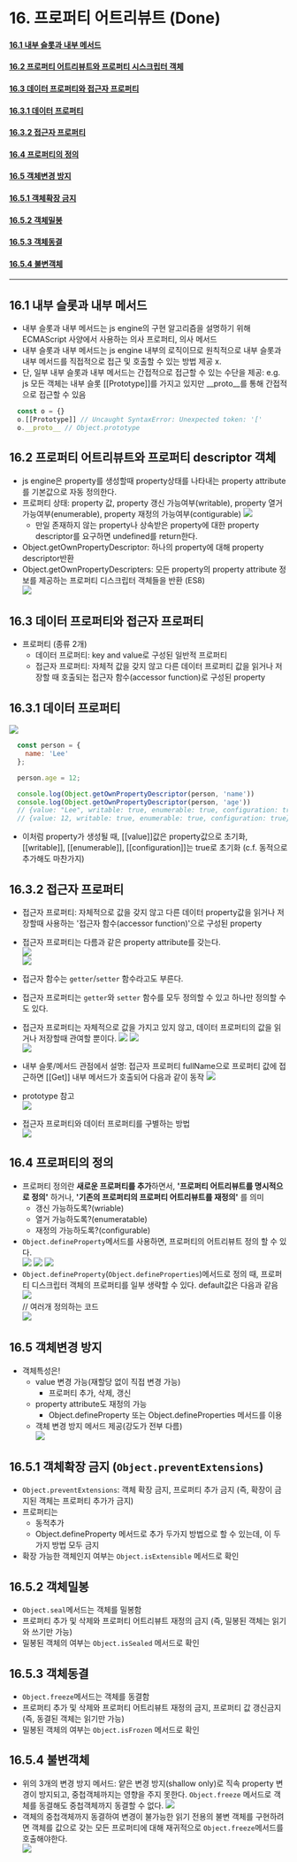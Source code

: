 # 16. 프로퍼티 어트리뷰트 (Done)
#### [16.1 내부 슬롯과 내부 메서드](#161-내부-슬롯과-내부-메서드-1)
#### [16.2 프로퍼티 어트리뷰트와 프로퍼티 시스크립터 객체](#162-프로퍼티-어트리뷰트와-프로퍼티-시스크립터-객체-1)
#### [16.3 데이터 프로퍼티와 접근자 프로퍼티](#163-데이터-프로퍼티와-접근자-프로퍼티-1)
#### [16.3.1 데이터 프로퍼티](#1631-데이터-프로퍼티-1)
#### [16.3.2 접근자 프로퍼티](#1632-접근자-프로퍼티-1)
#### [16.4 프로퍼티의 정의](#164-프로퍼티의-정의-1)
#### [16.5 객체변경 방지](#165-객체변경-방지-1)
#### [16.5.1 객체확장 금지](#1651-객체확장-금지-1)
#### [16.5.2 객체밀봉](#1652-객체밀봉-1)
#### [16.5.3 객체동결](#1653-객체동결-1)
#### [16.5.4 불변객체](#1654-불변객체-1)

<hr>

## 16.1 내부 슬롯과 내부 메서드
- 내부 슬롯과 내부 메서드는 js engine의 구현 알고리즘을 설명하기 위해 ECMAScript 사양에서 사용하는 의사 프로퍼티, 의사 메서드
- 내부 슬롯과 내부 메서드는 js engine 내부의 로직이므로 원칙적으로 내부 슬롯과 내부 메서드를 직접적으로 접근 및 호출할 수 있는 방법 제공 x.
- 단, 일부 내부 슬롯과 내부 메서드는 간접적으로 접근할 수 있는 수단을 제공: e.g. js 모든 객체는 내부 슬롯 [[Prototype]]를 가지고 있지만 __proto__를 통해 간접적으로 접근할 수 있음

```js
  const o = {}
  o.[[Prototype]] // Uncaught SyntaxError: Unexpected token: '['
  o.__proto__ // Object.prototype
```

## 16.2 프로퍼티 어트리뷰트와 프로퍼티 descriptor 객체
- js engine은 property를 생성할때 property상태를 나타내는 property attribute를 기본값으로 자동 정의한다. 
- 프로퍼티 상태: property 값, property 갱신 가능여부(writable), property 열거 가능여부(enumerable), property 재정의 가능여부(contigurable)
![](img/2021-02-25-16-12-26.png)  
  - 만일 존재하지 않는 property나 상속받은 property에 대한 property descriptor를 요구하면 undefined를 return한다.  
- Object.getOwnPropertyDescriptor: 하나의 property에 대해 property descriptor반환
- Object.getOwnPropertyDescripters: 모든 property의 property attribute 정보를 제공하는 프로퍼티 디스크립터 객체들을 반환 (ES8)  
![](img/2021-02-25-16-16-08.png)

## 16.3 데이터 프로퍼티와 접근자 프로퍼티
- 프로퍼티 (종류 2개)
  - 데이터 프로퍼티: key and value로 구성된 일반적 프로퍼티
  - 접근자 프로퍼티: 자체적 값을 갖지 않고 다른 데이터 프로퍼티 값을 읽거나 저장할 때 호출되는 접근자 함수(accessor function)로 구성된 property

## 16.3.1 데이터 프로퍼티
![](img/2021-02-25-16-30-03.png)

```js
  const person = {
    name: 'Lee'
  };

  person.age = 12;

  console.log(Object.getOwnPropertyDescriptor(person, 'name'))
  console.log(Object.getOwnPropertyDescriptor(person, 'age'))
  // {value: "Lee", writable: true, enumerable: true, configuration: true}
  // {value: 12, writable: true, enumerable: true, configuration: true}
```
  - 이처럼 property가 생성될 때, [[value]]값은 property값으로 초기화, [[writable]], [[enumerable]], [[configuration]]는 true로 초기화 (c.f. 동적으로 추가해도 마찬가지)

## 16.3.2 접근자 프로퍼티
- 접근자 프로퍼티: 자체적으로 값을 갖지 않고 다른 데이터 property값을 읽거나 저장할때 사용하는 '접근자 함수(accessor function)'으로 구성된 property
- 접근자 프로퍼티는 다름과 같은 property attribute를 갖는다.  
  ![](img/2021-02-25-16-37-35.png)  
  ![](img/2021-02-25-16-37-49.png)
- 접근자 함수는 `getter`/`setter` 함수라고도 부른다.
- 접근자 프로퍼티는 `getter`와 `setter` 함수를 모두 정의할 수 있고 하나만 정의할 수도 있다.
- 접근자 프로퍼티는 자체적으로 값을 가지고 있지 않고, 데이터 프로퍼티의 값을 읽거나 저장할때 관여할 뿐이다.
![](img/2021-02-25-16-43-14.png)
![](img/2021-02-25-16-44-16.png)   
![](img/2021-02-26-21-13-23.png)   

- 내부 슬롯/메서드 관점에서 설명: 접근자 프로퍼티 fullName으로 프로퍼티 값에 접근하면 [[Get]] 내부 메서드가 호출되어 다음과 같이 동작
![](img/2021-02-25-16-51-34.png)

- prototype 참고  
![](img/2021-02-25-16-59-20.png)

- 접근자 프로퍼티와 데이터 프로퍼티를 구별하는 방법  
![](img/2021-02-25-17-02-14.png)

## 16.4 프로퍼티의 정의
- 프로퍼티 정의란 **새로운 프로퍼티를 추가**하면서, **'프로퍼티 어트리뷰트를 명시적으로 정의'** 하거나, **'기존의 프로퍼티의 프로퍼티 어트리뷰트를 재정의'** 를 의미
  - 갱신 가능하도록?(wriable)
  - 열거 가능하도록?(enumeratable)
  - 재정의 가능하도록?(configurable)
- `Object.defineProperty`메서드를 사용하면, 프로퍼티의 어트리뷰트 정의 할 수 있다.   
![](img/2021-02-25-17-28-13.png)
![](img/2021-02-25-17-33-52.png)
![](img/2021-02-25-17-35-23.png)
- `Object.defineProperty`(`Object.defineProperties`)메서드로 정의 때, 프로퍼티 디스크립터 객체의 프로퍼티를 일부 생략할 수 있다. default값은 다음과 같음
![](img/2021-02-25-17-26-04.png)  
// 여러개 정의하는 코드  
![](img/2021-02-25-17-36-14.png)  

## 16.5 객체변경 방지
- 객체특성은!
  - value 변경 가능(재할당 없이 직접 변경 가능)
    - 프로퍼티 추가, 삭제, 갱신
  - property attribute도 재정의 가능
    - Object.defineProperty 또는 Object.defineProperties 메서드를 이용
  - 객체 변경 방지 메서드 제공(강도가 전부 다름)  
![](img/2021-02-25-17-42-46.png)  

## 16.5.1 객체확장 금지 (`Object.preventExtensions`)
- `Object.preventExtensions`: 객체 확장 금지, 프로퍼티 추가 금지 (즉, 확장이 금지된 객체는 프로퍼티 추가가 금지)
- 프로퍼티는
  - 동적추가
  - Object.defineProperty 메서드로 추가
  두가지 방법으로 할 수 있는데, 이 두가지 방법 모두 금지
- 확장 가능한 객체인지 여부는 `Object.isExtensible` 메서드로 확인  

## 16.5.2 객체밀봉
- `Object.seal`메서드는 객체를 밀봉함
- 프로퍼티 추가 및 삭제와 프로퍼티 어트리뷰트 재정의 금지 (즉, 밀봉된 객체는 읽기와 쓰기만 가능)
- 밀봉된 객체의 여부는 `Object.isSealed` 메서드로 확인  

## 16.5.3 객체동결
- `Object.freeze`메서드는 객체를 동결함
- 프로퍼티 추가 및 삭제와 프로퍼티 어트리뷰트 재정의 금지, 프로퍼티 값 갱신금지  (즉, 동결된 객체는 읽기만 가능)
- 밀봉된 객체의 여부는 `Object.isFrozen` 메서드로 확인  

## 16.5.4 불변객체
- 위의 3개의 변경 방지 메서드: 얕은 변경 방지(shallow only)로 직속 property 변경이 방지되고, 중첩객체까지는 영향을 주지 못한다. `Object.freeze` 메서드로 객체를 동결해도 중첩객체까지 동결할 수 없다. 
![](img/2021-02-25-18-00-51.png)
- 객체의 중첩객체까지 동결하여 변경이 불가능한 읽기 전용의 불변 객체를 구현하려면 객체를 값으로 갖는 모든 프로퍼티에 대해 재귀적으로 `Object.freeze`메서드를 호출해야한다.  
![](img/2021-02-25-18-02-26.png)
